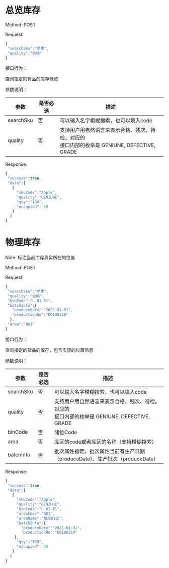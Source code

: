 # 总览库存

Method: POST

Request:

```javascript
{
 "searchSku":"苹果",
 "quality":"合格"
}
```

接口行为：

查询指定的货品的库存概览

参数说明：

| 参数      | 是否必选 | 描述                                                                                             |
| --------- | -------- | ------------------------------------------------------------------------------------------------ |
| searchSku | 否       | 可以输入名字模糊搜索，也可以填入code                                                             |
| quality   | 否       | 支持用户用自然语言来表示合格、残次、待检。对应的<br />接口内部的枚举是 GENIUNE, DEFECTIVE, GRADE |

Response:

```javascript
{
 "success":true,
 "data":[
   {
     "skuCode":"Apple",
     "quality":"GENIUNE",
     "qty":"100",
     "occupied": 30
   }
  ]
}
```

# 物理库存

Note: 标注当前库存真实所在的位置

Method: POST

Request:

```javascript
{
 "searchSku":"苹果",
 "quality":"合格",
 "binCode":"L-01-01",
 "batchInfo":{
   "produceDate":"2025-01-01",
   "productionNo":"D0100210"
  },
 "area":"N01"
}

```

接口行为：

查询指定的货品的库存，包含实际的位置信息

参数说明：

| 参数      | 是否必选 | 描述                                                                                             |
| --------- | -------- | ------------------------------------------------------------------------------------------------ |
| searchSku | 否       | 可以输入名字模糊搜索，也可以填入code                                                             |
| quality   | 否       | 支持用户用自然语言来表示合格、残次、待检。对应的<br />接口内部的枚举是 GENIUNE, DEFECTIVE, GRADE |
| binCode   | 否       | 储位Code                                                                                         |
| area      | 否       | 库区的code或者库区的名称（支持模糊搜索）                                                         |
| batchInfo | 否       | 批次属性指定，批次属性当前有生产日期（produceDate）、生产批次（produceDate）                     |

Response:

```javascript
{
 "success":true,
 "data":[
   {
     "skuCode":"Apple",
     "quality":"GENIUNE",
     "binCode":"L-01-01",
     "areaCode":"N01",
     "areaName":"常规01区",
     "batchInfo":{
	   "produceDate":"2025-01-01",
	   "productionNo":"D0100210"
    },
     "qty":"100",
     "occupied": 30
   }
  ]
}
```
